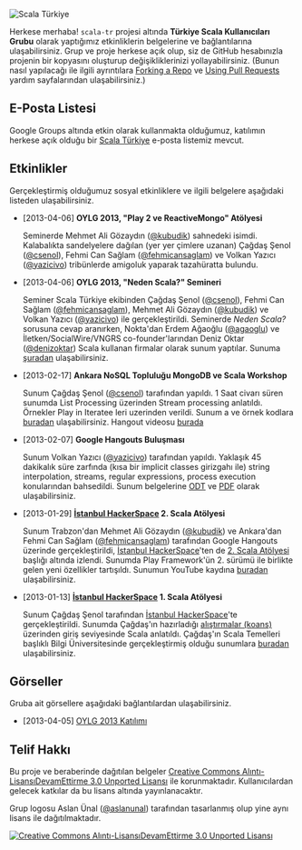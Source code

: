 ![Scala Türkiye](https://raw.github.com/scala-turkiye/scala-tr/master/img/scala-turkiye.png)

Herkese merhaba! `scala-tr` projesi altında **Türkiye Scala Kullanıcıları Grubu** olarak yaptığımız etkinliklerin belgelerine ve bağlantılarına ulaşabilirsiniz. Grup ve proje herkese açık olup, siz de GitHub hesabınızla projenin bir kopyasını oluşturup değişikliklerinizi yollayabilirsiniz. (Bunun nasıl yapılacağı ile ilgili ayrıntılara [Forking a Repo](https://help.github.com/articles/fork-a-repo) ve [Using Pull Requests](https://help.github.com/articles/using-pull-requests) yardım sayfalarından ulaşabilirsiniz.)

## E-Posta Listesi

Google Groups altında etkin olarak kullanmakta olduğumuz, katılımın herkese açık olduğu bir [Scala Türkiye](https://groups.google.com/forum/?fromgroups=#!forum/scala-turkiye) e-posta listemiz mevcut.

## Etkinlikler

Gerçekleştirmiş olduğumuz sosyal etkinliklere ve ilgili belgelere aşağıdaki listeden ulaşabilirsiniz.

- [2013-04-06] **OYLG 2013, "Play 2 ve ReactiveMongo" Atölyesi**

  Seminerde Mehmet Ali Gözaydın ([@kubudik](https://twitter.com/kubudik)) sahnedeki isimdi. Kalabalıkta sandelyelere dağılan (yer yer çimlere uzanan) Çağdaş Şenol ([@csenol](https://twitter.com/cagdas_senol)), Fehmi Can Sağlam ([@fehmicansaglam](https://twitter.com/fehmicansaglam)) ve Volkan Yazıcı ([@yazicivo](https://twitter.com/yazicivo)) tribünlerde amigoluk yaparak tazahüratta bulundu.

- [2013-04-06] **OYLG 2013, "Neden Scala?" Semineri**

  Seminer Scala Türkiye ekibinden Çağdaş Şenol ([@csenol](https://twitter.com/cagdas_senol)), Fehmi Can Sağlam ([@fehmicansaglam](https://twitter.com/fehmicansaglam)), Mehmet Ali Gözaydın ([@kubudik](https://twitter.com/kubudik)) ve Volkan Yazıcı ([@yazicivo](https://twitter.com/yazicivo)) ile gerçekleştirildi. Seminerde _Neden Scala?_ sorusuna cevap aranırken, Nokta'dan Erdem Ağaoğlu ([@agaoglu](https://twitter.com/agaoglu)) ve İletken/SocialWire/VNGRS co-founder'larından Deniz Oktar ([@denizoktar](https://twitter.com/denizoktar)) Scala kullanan firmalar olarak sunum yaptılar. Sunuma [şuradan](http://scala-turkiye.github.io/scala-tr/20130406-oylg-neden-scala.html) ulaşabilirsiniz.

- [2013-02-17] **Ankara NoSQL Topluluğu MongoDB ve Scala Workshop**
  
  Sunum Çağdaş Şenol ([@csenol](https://twitter.com/csenol)) tarafından yapıldı. 1 Saat civarı süren sunumda List Processing üzerinden Stream processing anlatıldı. Örnekler Play in Iteratee leri uzerinden verildi. Sunum a ve örnek kodlara  [buradan](https://github.com/csenol/iter-miter) ulaşabilirsiniz. Hangout videosu [burada](http://www.youtube.com/watch?feature=player_detailpage&v=KDQWiTc6gOE#t=7306s)

- [2013-02-07] **Google Hangouts Buluşması**

  Sunum Volkan Yazıcı ([@yazicivo](https://twitter.com/yazicivo)) tarafından yapıldı. Yaklaşık 45 dakikalık süre zarfında (kısa bir implicit classes girizgahı ile) string interpolation, streams, regular expressions, process execution konularından bahsedildi. Sunum belgelerine [ODT](doc/20130207-strinterpol+streams+regex+proc.odp) ve [PDF](doc/20130207-strinterpol+streams+regex+proc.pdf) olarak ulaşabilirsiniz.

- [2013-01-29] **[İstanbul HackerSpace](http://istanbulhs.org/) 2. Scala Atölyesi**

  Sunum Trabzon'dan Mehmet Ali Gözaydın ([@kubudik](https://twitter.com/kubudik)) ve Ankara'dan Fehmi Can Sağlam ([@fehmicansaglam](https://twitter.com/fehmicansaglam)) tarafından Google Hangouts üzerinde gerçekleştirildi, [İstanbul HackerSpace](http://istanbulhs.org/)'ten de [2. Scala Atölyesi](https://istanbulhs.org/scala-atolyesi-2/) başlığı altında izlendi. Sunumda Play Framework'ün 2. sürümü ile birlikte gelen yeni özellikler tartışıldı. Sunumun YouTube kaydına [buradan](http://youtu.be/ALIewzHDcWc) ulaşabilirsiniz.

- [2013-01-13] **[İstanbul HackerSpace](http://istanbulhs.org/) 1. Scala Atölyesi**

  Sunum Çağdaş Şenol tarafından [İstanbul HackerSpace](http://istanbulhs.org/)'te gerçekleştirildi. Sunumda Çağdaş'ın hazırladığı [alıştırmalar (koans)](https://github.com/csenol/csenol-koans) üzerinden giriş seviyesinde Scala anlatıldı. Çağdaş'ın Scala Temelleri başlıklı Bilgi Üniversitesinde gerçekleştirmiş olduğu sunumlara [buradan](http://video.cs.bilgi.edu.tr/filter/speaker/%C3%87a%C4%9Fda%C5%9F%20%C5%9Eenol) ulaşabilirsiniz.

## Görseller

Gruba ait görsellere aşağıdaki bağlantılardan ulaşabilirsiniz.

- [2013-04-05] [OYLG 2013 Katılımı](http://scala-turkiye.github.io/scala-tr/20130405-oylg/index.html)

## Telif Hakkı

Bu proje ve beraberinde dağıtılan belgeler [Creative Commons Alıntı-LisansıDevamEttirme 3.0 Unported Lisansı](http://creativecommons.org/licenses/by-sa/3.0/deed.tr) ile korunmaktadır. Kullanıcılardan gelecek katkılar da bu lisans altında yayınlanacaktır.

Grup logosu Aslan Ünal ([@aslanunal](https://twitter.com/aslanunal)) tarafından tasarlanmış olup yine aynı lisans ile dağıtılmaktadır.

[![Creative Commons Alıntı-LisansıDevamEttirme 3.0 Unported Lisansı](http://i.creativecommons.org/l/by-sa/3.0/80x15.png)](http://creativecommons.org/licenses/by-sa/3.0/deed.tr)
